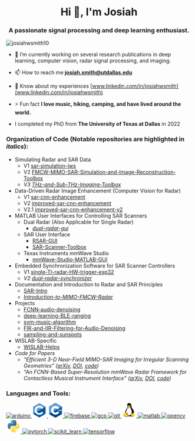 <h1 align="center">Hi 👋, I'm Josiah</h1>
<h3 align="center">A passionate signal processing and deep learning enthusiast.</h3>

<p align="left"> <img src="https://komarev.com/ghpvc/?username=josiahwsmith10&label=Profile%20views&color=0e75b6&style=flat" alt="josiahwsmith10" /> </p>

- 🔭 I’m currently working on several research publications in deep learning, computer vision, radar signal processing, and imaging.

- 📫 How to reach me **josiah.smith@utdallas.edu**

- 📄 Know about my experiences [www.linkedin.com/in/josiahwsmith](www.linkedin.com/in/josiahwsmith)

- ⚡ Fun fact **I love music, hiking, camping, and have lived around the world.**

- I completed my PhD from **The University of Texas at Dallas** in 2022

### Organization of Code (Notable repositories are highlighted in *italics*):
- Simulating Radar and SAR Data
    - V1 [sar-simulation-jws](https://github.com/josiahwsmith10/sar-simulation-jws)
    - V2 [FMCW-MIMO-SAR-Simulation-and-Image-Reconstruction-Toolbox](https://github.com/josiahwsmith10/FMCW-MIMO-SAR-Simulation-and-Image-Reconstruction-Toolbox)
    - *V3 [THz-and-Sub-THz-Imaging-Toolbox](https://github.com/josiahwsmith10/THz-and-Sub-THz-Imaging-Toolbox)*
- Data-Driven Radar Image Enhancement (Computer Vision for Radar)
    - V1 [sar-cnn-enhancement](https://github.com/josiahwsmith10/sar-cnn-enhancement)
    - V2 [improved-sar-cnn-enhancement](https://github.com/josiahwsmith10/improved-sar-cnn-enhancement)
    - V2.1 [improved-sar-cnn-enhancement-v2](https://github.com/josiahwsmith10/improved-sar-cnn-enhancement-v2)
- MATLAB User Interfaces for Controlling SAR Scanners
    - Dual Radar (Also Applicable for Single Radar)
        - *[dual-radar-gui](https://github.com/josiahwsmith10/dual-radar-gui)*
    - SAR User Interface
        - [RSAR-GUI](https://github.com/josiahwsmith10/RSAR-GUI)
        - [SAR-Scanner-Toolbox](https://github.com/josiahwsmith10/SAR-Scanner-Toolbox)
    - Texas Instruments mmWave Studio
        - [mmWave-Studio-MATLAB-GUI](https://github.com/josiahwsmith10/mmWave-Studio-MATLAB-GUI-jws)
- Embedded Synchronization Software for SAR Scanner Controllers
    - V1 [single-TI-radar-HW-trigger-esp32](https://github.com/josiahwsmith10/single-TI-radar-HW-trigger-esp32)
    - *V2 [dual-radar-synchronizer](https://github.com/josiahwsmith10/dual-radar-synchronizer)*
- Documentation and Introduction to Radar and SAR Principles
    - [SAR-Intro](https://github.com/josiahwsmith10/SAR-Intro)
    - *[Introduction-to-MIMO-FMCW-Radar](https://github.com/josiahwsmith10/Introduction-to-MIMO-FMCW-Radar)*
- Projects
    - [FCNN-audio-denoising](https://github.com/josiahwsmith10/FCNN-audio-denoising)
    - [deep-learning-BLE-ranging](https://github.com/josiahwsmith10/deep-learning-BLE-ranging)
    - [svm-music-algorithm](https://github.com/josiahwsmith10/svm-music-algorithm)
    - [FIR-and-IIR-Filtering-for-Audio-Denoising](https://github.com/josiahwsmith10/FIR-and-IIR-Filtering-for-Audio-Denoising)
    - [sampling-and-sunspots](https://github.com/josiahwsmith10/sampling-and-sunspots)
- WISLAB-Specific
    - [WISLAB-Helps](https://github.com/josiahwsmith10/WISLAB-Helps)
- *Code for Papers*
    - *"Efficient 3-D Near-Field MIMO-SAR Imaging for Irregular Scanning Geometries" ([arXiv](https://arxiv.org/abs/2305.02064), [DOI](https://doi.org/10.1109/ACCESS.2022.3145370), [code](https://github.com/josiahwsmith10/Efficient-3-D-Near-Field-MIMO-SAR-Imaging-for-Irregular-Scanning-Geometries))*
    - *"An FCNN-Based Super-Resolution mmWave Radar Framework for Contactless Musical Instrument Interface" ([arXiv](https://arxiv.org/abs/2305.01995), [DOI](https://doi.org/10.1109/TMM.2021.3079695), [code](https://github.com/josiahwsmith10/Radar-Musical-Instrument))*

<h3 align="left">Languages and Tools:</h3>
<p align="left"> <a href="https://www.arduino.cc/" target="_blank"> <img src="https://cdn.worldvectorlogo.com/logos/arduino-1.svg" alt="arduino" width="40" height="40"/> </a> <a href="https://www.cprogramming.com/" target="_blank"> <img src="https://raw.githubusercontent.com/devicons/devicon/master/icons/c/c-original.svg" alt="c" width="40" height="40"/> </a> <a href="https://www.w3schools.com/cpp/" target="_blank"> <img src="https://raw.githubusercontent.com/devicons/devicon/master/icons/cplusplus/cplusplus-original.svg" alt="cplusplus" width="40" height="40"/> </a> <a href="https://firebase.google.com/" target="_blank"> <img src="https://www.vectorlogo.zone/logos/firebase/firebase-icon.svg" alt="firebase" width="40" height="40"/> </a> <a href="https://cloud.google.com" target="_blank"> <img src="https://www.vectorlogo.zone/logos/google_cloud/google_cloud-icon.svg" alt="gcp" width="40" height="40"/> </a> <a href="https://git-scm.com/" target="_blank"> <img src="https://www.vectorlogo.zone/logos/git-scm/git-scm-icon.svg" alt="git" width="40" height="40"/> </a> <a href="https://www.linux.org/" target="_blank"> <img src="https://raw.githubusercontent.com/devicons/devicon/master/icons/linux/linux-original.svg" alt="linux" width="40" height="40"/> </a> <a href="https://www.mathworks.com/" target="_blank"> <img src="https://upload.wikimedia.org/wikipedia/commons/2/21/Matlab_Logo.png" alt="matlab" width="40" height="40"/> </a> <a href="https://opencv.org/" target="_blank"> <img src="https://www.vectorlogo.zone/logos/opencv/opencv-icon.svg" alt="opencv" width="40" height="40"/> </a> <a href="https://www.python.org" target="_blank"> <img src="https://raw.githubusercontent.com/devicons/devicon/master/icons/python/python-original.svg" alt="python" width="40" height="40"/> </a> <a href="https://pytorch.org/" target="_blank"> <img src="https://www.vectorlogo.zone/logos/pytorch/pytorch-icon.svg" alt="pytorch" width="40" height="40"/> </a> <a href="https://scikit-learn.org/" target="_blank"> <img src="https://upload.wikimedia.org/wikipedia/commons/0/05/Scikit_learn_logo_small.svg" alt="scikit_learn" width="40" height="40"/> </a> <a href="https://www.tensorflow.org" target="_blank"> <img src="https://www.vectorlogo.zone/logos/tensorflow/tensorflow-icon.svg" alt="tensorflow" width="40" height="40"/> </a> </p>

